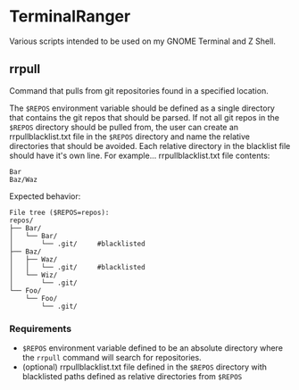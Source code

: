 # TerminalRanger
Various scripts intended to be used on my GNOME Terminal and Z Shell.

## rrpull
Command that pulls from git repositories found in a specified location.

The `$REPOS` environment variable should be defined as a single directory that contains the git repos that should be
parsed. If not all git repos in the `$REPOS` directory should be pulled from, the user can create an rrpullblacklist.txt
file in the `$REPOS` directory and name the relative directories that should be avoided. Each relative directory in the
blacklist file should have it's own line. For example...
rrpullblacklist.txt file contents:
```
Bar
Baz/Waz
```
Expected behavior:
```
File tree ($REPOS=repos):
repos/
├── Bar/
│   └── Bar/
│       └── .git/     #blacklisted
├── Baz/
│   ├── Waz/
│   │   └── .git/     #blacklisted
│   └── Wiz/
│       └── .git/
└── Foo/
    └── Foo/
        └── .git/
```

### Requirements
- `$REPOS` environment variable defined to be an absolute directory where the `rrpull` command will search for
  repositories.
- (optional) rrpullblacklist.txt file defined in the `$REPOS` directory with blacklisted paths defined as relative
  directories from `$REPOS`
